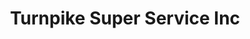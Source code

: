 ---
title: "Turnpike Super Service Inc"
url: /middletown/turnpike-super-service-inc/
shop: car repair
---